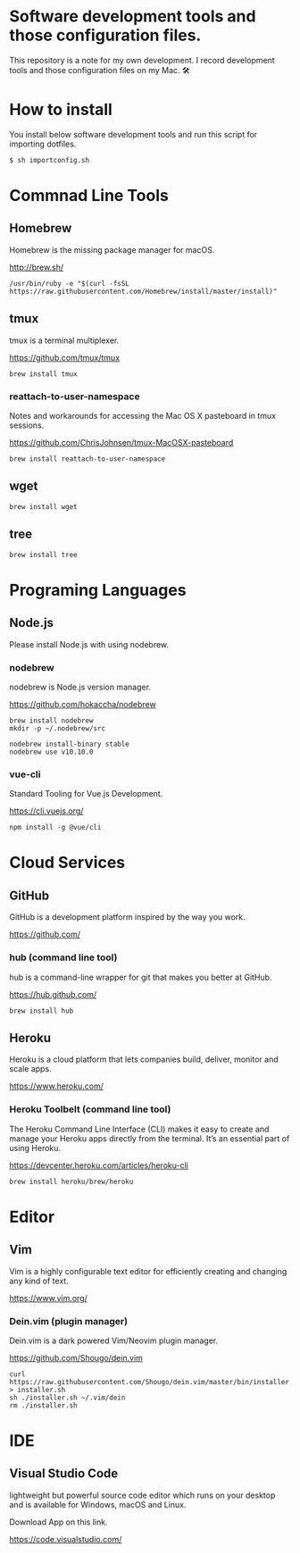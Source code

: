 # Software development tools and those configuration files.

This repository is a note for my own development. I record development tools and those configuration files on my Mac. 🛠


# How to install

You install below software development tools and run this script for importing dotfiles.

```
$ sh importconfig.sh
```


# Commnad Line Tools 

## Homebrew

Homebrew is the missing package manager for macOS.

http://brew.sh/

```
/usr/bin/ruby -e "$(curl -fsSL https://raw.githubusercontent.com/Homebrew/install/master/install)"
```

## tmux

tmux is a terminal multiplexer.

https://github.com/tmux/tmux

```
brew install tmux
```

### reattach-to-user-namespace

Notes and workarounds for accessing the Mac OS X pasteboard in tmux sessions.

https://github.com/ChrisJohnsen/tmux-MacOSX-pasteboard

```
brew install reattach-to-user-namespace
```

## wget

```
brew install wget
```

## tree 

```
brew install tree
```

# Programing Languages

## Node.js

Please install Node.js with using nodebrew.

### nodebrew

nodebrew is Node.js version manager.

https://github.com/hokaccha/nodebrew

```
brew install nodebrew
mkdir -p ~/.nodebrew/src

nodebrew install-binary stable
nodebrew use v10.10.0
```

### vue-cli

Standard Tooling for Vue.js Development.

https://cli.vuejs.org/

```
npm install -g @vue/cli
```

# Cloud Services

## GitHub

GitHub is a development platform inspired by the way you work.

https://github.com/

### hub (command line tool)

hub is a command-line wrapper for git that makes you better at GitHub.

https://hub.github.com/

```
brew install hub
```

## Heroku

Heroku is a cloud platform that lets companies build, deliver, monitor and scale apps.

https://www.heroku.com/

### Heroku Toolbelt (command line tool)

The Heroku Command Line Interface (CLI) makes it easy to create and manage your Heroku apps directly from the terminal. It’s an essential part of using Heroku.

https://devcenter.heroku.com/articles/heroku-cli

```
brew install heroku/brew/heroku
```


# Editor

## Vim

Vim is a highly configurable text editor for efficiently creating and changing any kind of text.

https://www.vim.org/


### Dein.vim (plugin manager)

Dein.vim is a dark powered Vim/Neovim plugin manager.

https://github.com/Shougo/dein.vim

```
curl https://raw.githubusercontent.com/Shougo/dein.vim/master/bin/installer.sh > installer.sh
sh ./installer.sh ~/.vim/dein
rm ./installer.sh
```


# IDE

## Visual Studio Code

lightweight but powerful source code editor which runs on your desktop and is available for Windows, macOS and Linux.

Download App on this link.

https://code.visualstudio.com/



